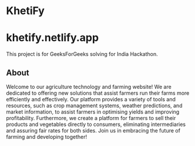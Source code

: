 # KhetiFy
# khetify.netlify.app

This project is for GeeksForGeeks solving for India Hackathon.

## About

Welcome to our agriculture technology and farming website! We are dedicated to offering new solutions that assist farmers run their farms more efficiently and effectively. Our platform provides a variety of tools and resources, such as crop management systems, weather predictions, and market information, to assist farmers in optimising yields and improving profitability. Furthermore, we create a platform for farmers to sell their products and vegetables directly to consumers, eliminating intermediaries and assuring fair rates for both sides. Join us in embracing the future of farming and developing together!
